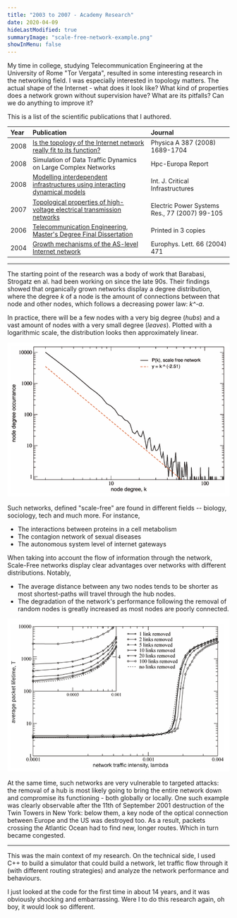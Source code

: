 ```yaml
---
title: "2003 to 2007 - Academy Research"
date: 2020-04-09
hideLastModified: true
summaryImage: "scale-free-network-example.png"
showInMenu: false
---
```


My time in college, studying Telecommunication Engineering at the University of Rome "Tor Vergata", resulted in some interesting research
in the networking field. I was especially interested in topology matters. The actual shape of the Internet - what does it look like?
What kind of properties does a network grown without supervision have? What are its pitfalls? Can we do anything to improve it?

This is a list of the scientific publications that I authored.

| Year | Publication | Journal |
| :--- | :---- | :----- |
| 2008 | [Is the topology of the Internet network really fit to its function?](Is_the_topology_of_the_Internet_network.pdf) | Physica A 387 (2008) 1689-1704 |
| 2008 | Simulation of Data Traffic Dynamics on Large Complex Networks |  Hpc-Europa Report |
| 2008 | [Modelling interdependent infrastructures using interacting dynamical models](modelling-interdependent-infrastructures-using-interacting-dynamical-models.pdf) |  Int. J. Critical Infrastructures |
| 2007 | [Topological properties of high-voltage electrical transmission networks](topological-properties-of-high-voltage-electrical-transmission-networks.pdf) | Electric Power Systems Res., 77 (2007) 99-105 |
| 2006 | [Telecommunication Engineering, Master's Degree Final Dissertation](fabio-tiriticco-masters-degree-dissertation.pdf) | Printed in 3 copies |
| 2004 | [Growth mechanisms of the AS-level Internet network](growth-mechanisms-of-the-as-level-Internet-network.pdf) | Europhys. Lett. 66 (2004) 471 |

---

The starting point of the research was a body of work that Barabasi, Strogatz en al. had been working on since the late 90s. Their findings showed that
organically grown networks display a degree distribution, where the degree *k* of a node is the amount of connections between that node and other nodes,
which follows a decreasing power law: *k^-a*.

In practice, there will be a few nodes with a very big degree (*hubs*) and a vast amount of nodes with a very small degree (*leaves*). 
Plotted with a logarithmic scale, the distribution looks then approximately linear.

![A Scale-Free Network Example](scale-free-network-example.png)

Such networks, defined "scale-free" are found in different fields -- biology, sociology, tech and much more. For instance,

* The interactions between proteins in a cell metabolism
* The contagion network of sexual diseases
* The autonomous system level of internet gateways

When taking into account the flow of information through the network, Scale-Free networks display clear advantages over 
networks with different distributions. Notably, 

* The average distance between any two nodes tends to be shorter as most shortest-paths will travel through the hub nodes.
* The degradation of the network's performance following the removal of random nodes is greatly increased as most nodes are poorly connected.

![Traffic congestion and network resilience](traffic-analysis-and-network-resilience.png)

At the same time, such networks are very vulnerable to targeted attacks: the removal of a hub is most likely going to bring the
entire network down and compromise its functioning - both globally or locally. One such example was clearly observable after the 11th of 
September 2001 destruction of the Twin Towers in New York: below them, a key node of the optical connection between Europe and
the US was destroyed too. As a result, packets crossing the Atlantic Ocean had to find new, longer routes. Which in turn became congested.

---

This was the main context of my research. On the technical side, I used C++ to build a simulator that could build a network,
let traffic flow through it (with different routing strategies) and analyze the network performance and behaviours.

I just looked at the code for the first time in about 14 years, and it was obviously shocking and embarrassing. 
Were I to do this research again, oh boy, it would look so different.